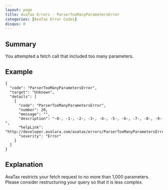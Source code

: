 ```yaml
---
layout: page
title: AvaTax Errors - ParserTooManyParametersError
categories: [AvaTax Error Codes]
disqus: 0
---
```


## Summary

You attempted a fetch call that included too many parameters.

## Example

    {
      "code": "ParserTooManyParametersError",
      "target": "Unknown",
      "details": [
        {
          "code": "ParserTooManyParametersError",
          "number": 20,
          "message": "",
          "description": "-0-, -1-, -2-, -3-, -4-, -5-, -6-, -7-, -8-, -9-",
          "helpLink": "http://developer.avalara.com/avatax/errors/ParserTooManyParametersError",
          "severity": "Error"
        }
      ]
    }

## Explanation

AvaTax restricts your fetch request to no more than 1,000 parameters.  Please consider restructuring your query so that it is less complex.
